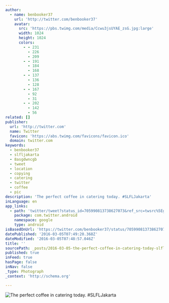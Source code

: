 ```yaml
---
author:
  - name: benbooker37
    url: 'http://twitter.com/benbooker37'
    avatar:
      src: 'https://pbs.twimg.com/media/Ccwu3jsUYAE_zsG.jpg:large'
      width: 1024
      height: 1024
      colors:
        - - 231
          - 226
          - 209
        - - 191
          - 184
          - 168
        - - 137
          - 136
          - 128
        - - 167
          - 92
          - 31
        - - 202
          - 142
          - 56
related: []
publisher:
  url: 'http://twitter.com'
  name: Twitter
  favicon: 'https://abs.twimg.com/favicons/favicon.ico'
  domain: twitter.com
keywords:
  - benbooker37
  - slfljakarta
  - 8asgdwncgb
  - tweet
  - location
  - copying
  - catering
  - twitter
  - coffee
  - pic
description: 'The perfect coffee in catering today. #SLFLJakarta'
inLanguage: en
app_links:
  - path: 'twitter/tweet?status_id=705990813738627073&ref_src=twsrc%5Egoogle%7Ctwcamp%5Eandroidseo%7Ctwgr%5Estatus%7Ctwterm%5E705990813738627073'
    package: com.twitter.android
    namespace: google
    type: android
isBasedOnUrl: 'https://twitter.com/benbooker37/status/705990813738627073'
datePublished: '2016-03-05T07:49:20.368Z'
dateModified: '2016-03-05T07:48:57.046Z'
title: ''
sourcePath: _posts/2016-03-05-the-perfect-coffee-in-catering-today-slfljakarta.md
published: true
inFeed: true
hasPage: false
inNav: false
_type: Photograph
_context: 'http://schema.org'

---
```

![The perfect coffee in catering today&period; &num;SLFLJakarta](https://pbs.twimg.com/media/Ccwu3jsUYAE_zsG.jpg:large)